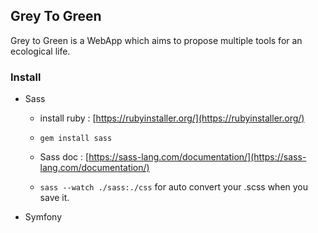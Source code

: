 
## Grey To Green

  

Grey to Green is a WebApp which aims to propose multiple tools for an ecological life.

  

### Install

  

* Sass

  

	* install ruby : [https://rubyinstaller.org/](https://rubyinstaller.org/)



	* ` gem install sass `



	* Sass doc : [https://sass-lang.com/documentation/](https://sass-lang.com/documentation/)



	* ` sass --watch ./sass:./css ` for auto convert your .scss when you save it.

* Symfony